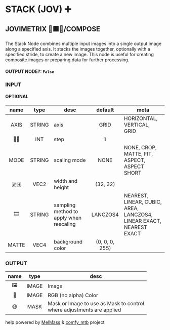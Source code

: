 # STACK (JOV) ➕

## JOVIMETRIX 🔺🟩🔵/COMPOSE

The Stack Node combines multiple input images into a single output image along a specified axis. It stacks the images together, optionally with a specified stride, to create a new image. This node is useful for creating composite images or preparing data for further processing.

#### OUTPUT NODE?: `False`

### INPUT

#### OPTIONAL

name | type | desc | default | meta
:---:|:---:|---|:---:|---
AXIS | STRING | axis | GRID | HORIZONTAL, VERTICAL, GRID
🦶🏽 | INT | step | 1 | 
MODE | STRING | scaling mode | NONE | NONE, CROP, MATTE, FIT, ASPECT,<br>ASPECT SHORT
🇼🇭 | VEC2 | width and height | (32, 32) | 
🎞️ | STRING | sampling method to apply when<br>rescaling | LANCZOS4 | NEAREST, LINEAR, CUBIC, AREA,<br>LANCZOS4, LINEAR EXACT, NEAREST<br>EXACT
MATTE | VEC4 | background color | (0, 0, 0, 255) | 

### OUTPUT

name | type | desc
:---:|:---:|---
🖼️ | IMAGE | Image 
🌈 | IMAGE | RGB (no alpha) Color 
😷 | MASK | Mask or Image to use as Mask to control<br>where adjustments are applied 

help powered by [MelMass](https://github.com/melMass) & [comfy_mtb](https://github.com/melMass/comfy_mtb) project